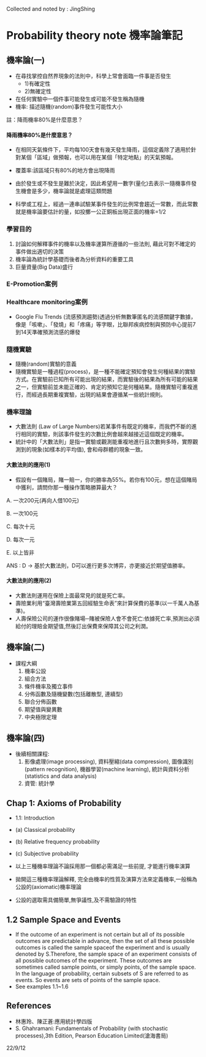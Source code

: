 Collected and noted by : JingShing

# Probability theory note 機率論筆記

## 機率論(一)
* 在尋找掌控自然界現象的法則中，科學上常會面臨一件事是否發生
  * 1)有確定性
  * 2)無確定性
* 在任何實驗中一個件事可能發生或可能不發生稱為隨機
* 機率: 描述隨機(random)事件發生可能性大小

註：降雨機率80%是什麼意思？

#### 降雨機率80%是什麼意思？
* 在相同天氣條件下，平均每100天會有幾天發生降雨，這個定義除了適用於針對某個「區域」做預報，也可以用在某個「特定地點」的天氣預報。
* 覆蓋率:該區域只有80%的地方會出現降雨

* 由於發生或不發生是難於決定，因此希望用一數字(量化)去表示一隨機事件發生機會是多少，機率論就是處理這類問題
* 科學或工程上，經過一連串試驗某事件發生的比例常會趨近一常數，而此常數就是機率論要估計的量，如投擲一公正銅板出現正面的機率=1/2

### 學習目的
1. 討論如何解釋事件的機率以及機率運算所遵循的一些法則, 藉此可對不確定的事件做出適切的決策
2. 機率論為統計學基礎而後者為分析資料的重要工具
3. 巨量資量(Big Data)盛行

### E-Promotion案例

### Healthcare monitoring案例
* Google Flu Trends (流感預測趨勢)透過分析無數筆匿名的流感關鍵字數據，像是「咳嗽」、「發燒」和「疼痛」等字眼，比聯邦疾病控制與預防中心提前7到14天準確預測流感的爆發

### 隨機實驗
* 隨機(random)實驗的意義
* 隨機實驗是一種過程(process)，是一種不能確定預知會發生何種結果的實驗方式。在實驗前已知所有可能出現的結果，而實驗後的結果為所有可能的結果之一，但實驗前並未能正確的、肯定的預知它是何種結果。隨機實驗可重複進行，而經過長期重複實驗，出現的結果會遵循某一些統計規則。

### 機率理論
* 大數法則  (Law of Large Numbers)若某事件有既定的機率，而我們不斷的進行相同的實驗，則該事件發生的次數比例會越來越接近這個既定的機率。
* 統計中的「大數法則」是指一實驗或觀測能重複地進行且次數夠多時，實際觀測到的現象(如樣本的平均值), 會和母群體的現象一致。

#### 大數法則的應用(1)
* 假設有一個賭局，賭一賠一，你的勝率為55%。若你有100元，想在這個賭局中獲利，請問你那一種操作策略勝算最大？

A. 一次200元(再向人借100元)

B. 一次100元

C. 每次十元

D. 每次一元

E. 以上皆非

ANS : D -> 基於大數法則，D可以進行更多次博弈，亦更接近於期望值勝率。

#### 大數法則的應用(2)
* 大數法則運用在保險上面最常見的就是死亡率。
* 壽險業利用“臺灣壽險業第五回經驗生命表”來計算保費的基準(以一千萬人為基準)。
* 人壽保險公司的運作很像賭場─賭被保險人會不會死亡:依據死亡率,預測出必須給付的理賠金期望值,然後訂出保費來保障其公司之利潤。

## 機率論(二) 
* 課程大綱
  1. 機率公設
  2. 組合方法
  3. 條件機率及獨立事件
  4. 分佈函數及隨機變數(包括離散型, 連續型)
  5. 聯合分佈函數
  6. 期望值與變異數
  7. 中央極限定理

## 機率論(四)
* 後續相關課程:
  1. 影像處理(image processing), 資料壓縮(data compression), 圖像識別(pattern recognition), 機器學習(machine learning), 統計與資料分析(statistics and data analysis)
  2. 資管: 統計學

## Chap 1: Axioms of Probability
* 1.1: Introduction
 * (a) Classical probability
 * (b) Relative frequency probability
 * (c) Subjective probability

* 以上三種機率理論不論採用那一個都必需滿足一些前提, 才能進行機率演算
* 拋開這三種機率理論解釋, 完全由機率的性質及演算方法來定義機率,一般稱為公設的(axiomatic)機率理論
* 公設的選取需具備簡單,無爭議性,及不需驗證的特性
## 1.2 Sample Space and Events
* If the outcome of an experiment is not certain but all of its possible outcomes are predictable in advance, then the set of all these possible outcomes is called the sample spaceof the experiment and is usually denoted by S.Therefore, the sample space of an experiment consists of all possible outcomes of the experiment. These outcomes are sometimes called sample points, or simply points, of the sample space. In the language of probability, certain subsets of S are referred to as events. So events are sets of points of the sample space.
* See examples 1.1~1.6

## References
* 林惠玲、陳正蒼:應用統計學四版
* S. Ghahramani: Fundamentals of Probability (with stochastic processes),3th Edition, Pearson Education Limited(滄海書局)

22/9/12

